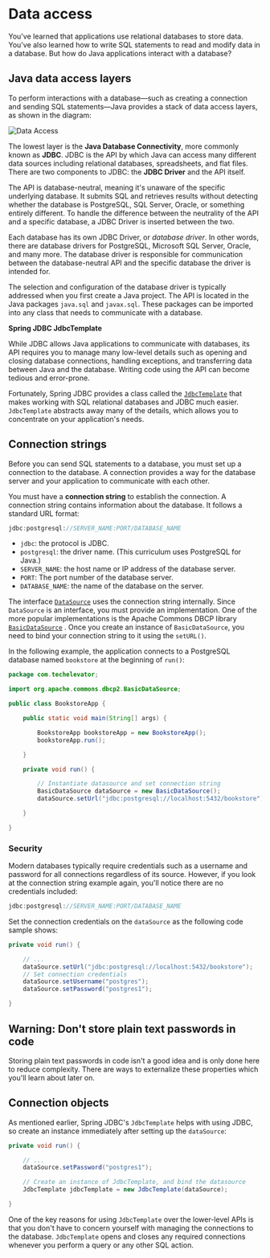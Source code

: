 # Data access

You've learned that applications use relational databases to store data. You've also learned how to write SQL statements to read and modify data in a database. But how do Java applications interact with a database?

## Java data access layers

To perform interactions with a database—such as creating a connection and sending SQL statements—Java provides a stack of data access layers, as shown in the diagram:

![Data Access](https://user-images.githubusercontent.com/94882786/176063014-6653c0de-edc4-427f-9066-8825e013d7b6.png)

The lowest layer is the **Java Database Connectivity**, more commonly known as **JDBC**. JDBC is the API by which Java can access many different data sources including relational databases, spreadsheets, and flat files. There are two components to JDBC: the **JDBC Driver** and the API itself.

The API is database-neutral, meaning it's unaware of the specific underlying database. It submits SQL and retrieves results without detecting whether the database is PostgreSQL, SQL Server, Oracle, or something entirely different. To handle the difference between the neutrality of the API and a specific database, a JDBC Driver is inserted between the two.

Each database has its own JDBC Driver, or _database driver_. In other words, there are database drivers for PostgreSQL, Microsoft SQL Server, Oracle, and many more. The database driver is responsible for communication between the database-neutral API and the specific database the driver is intended for.

The selection and configuration of the database driver is typically addressed when you first create a Java project. The API is located in the Java packages `java.sql` and `javax.sql`. These packages can be imported into any class that needs to communicate with a database.

**Spring JDBC JdbcTemplate**

While JDBC allows Java applications to communicate with databases, its API requires you to manage many low-level details such as opening and closing database connections, handling exceptions, and transferring data between Java and the database. Writing code using the API can become tedious and error-prone.

Fortunately, Spring JDBC provides a class called the [`JdbcTemplate`](https://docs.spring.io/spring-framework/docs/current/javadoc-api/org/springframework/jdbc/core/JdbcTemplate.html) that makes working with SQL relational databases and JDBC much easier. `JdbcTemplate` abstracts away many of the details, which allows you to concentrate on your application's needs.

## Connection strings

Before you can send SQL statements to a database, you must set up a connection to the database. A connection provides a way for the database server and your application to communicate with each other.

You must have a **connection string** to establish the connection. A connection string contains information about the database. It follows a standard URL format:

```java
jdbc:postgresql://SERVER_NAME:PORT/DATABASE_NAME
```

-   `jdbc`: the protocol is JDBC.
-   `postgresql`: the driver name. (This curriculum uses PostgreSQL for Java.)
-   `SERVER_NAME`: the host name or IP address of the database server.
-   `PORT`: The port number of the database server.
-   `DATABASE_NAME`: the name of the database on the server.

The interface [`DataSource`](https://docs.oracle.com/javase/8/docs/api/javax/sql/DataSource.html) uses the connection string internally. Since `DataSource` is an interface, you must provide an implementation. One of the more popular implementations is the Apache Commons DBCP library [`BasicDataSource`](https://commons.apache.org/proper/commons-dbcp/apidocs/org/apache/commons/dbcp2/BasicDataSource.html) . Once you create an instance of `BasicDataSource`, you need to bind your connection string to it using the `setURL()`.

In the following example, the application connects to a PostgreSQL database named `bookstore` at the beginning of `run()`:

```java
package com.techelevator;

import org.apache.commons.dbcp2.BasicDataSource;

public class BookstoreApp {

    public static void main(String[] args) {

        BookstoreApp bookstoreApp = new BookstoreApp();
        bookstoreApp.run();

    }

    private void run() {

        // Instantiate datasource and set connection string
        BasicDataSource dataSource = new BasicDataSource();
        dataSource.setUrl("jdbc:postgresql://localhost:5432/bookstore");

    }

}
```

### Security

Modern databases typically require credentials such as a username and password for all connections regardless of its source. However, if you look at the connection string example again, you'll notice there are no credentials included:

```java
jdbc:postgresql://SERVER_NAME:PORT/DATABASE_NAME
```

Set the connection credentials on the `dataSource` as the following code sample shows:

```java
private void run() {

    // ...
    dataSource.setUrl("jdbc:postgresql://localhost:5432/bookstore");
    // Set connection credentials
    dataSource.setUsername("postgres");
    dataSource.setPassword("postgres1");

}
```

## Warning: Don't store plain text passwords in code

Storing plain text passwords in code isn't a good idea and is only done here to reduce complexity. There are ways to externalize these properties which you'll learn about later on.

## Connection objects

As mentioned earlier, Spring JDBC's `JdbcTemplate` helps with using JDBC, so create an instance immediately after setting up the `dataSource`:

```java
private void run() {

    // ...
    dataSource.setPassword("postgres1");

    // Create an instance of JdbcTemplate, and bind the datasource
    JdbcTemplate jdbcTemplate = new JdbcTemplate(dataSource);

}
```

One of the key reasons for using `JdbcTemplate` over the lower-level APIs is that you don't have to concern yourself with managing the connections to the database. `JdbcTemplate` opens and closes any required connections whenever you perform a query or any other SQL action.

